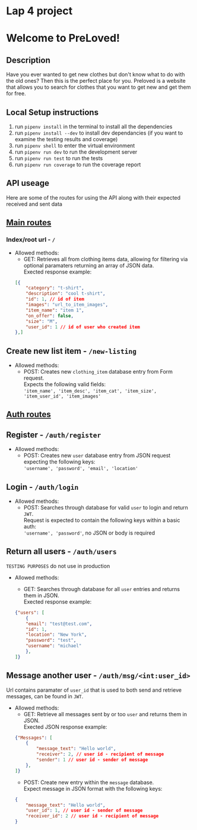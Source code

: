 # Lap 4 project

# Welcome to PreLoved! 

## Description
Have you ever wanted to get new clothes but don't know what to do with the old ones? Then this is the perfect place for you. Preloved is a website that allows you to search for clothes that you want to get new and get them for free.

## Local Setup instructions

1. run `pipenv install` in the terminal to install all the dependencies
2. run `pipenv install --dev` to install dev dependancies (if you want to examine the testing results and coverage)
3. run `pipenv shell` to enter the virtual environment
4. run `pipenv run dev` to run the development server
5. run `pipenv run test` to run the tests
6. run `pipenv run coverage` to run the coverage report


## API useage
Here are some of the routes for using the API along with their expected received and sent data

## <ins>Main routes</ins>

### Index/root url - `/`
- Allowed methods:  
    - GET: Retrieves all from clothing items data, allowing for filtering via optional paramaters returning an array of JSON data. 
    <br> Exected response example: <br> 
    ```JSON
    [{
        "category": "t-shirt",
        "description": "cool t-shirt",
        "id": 1, // id of item
        "images": "url_to_item_images",
        "item_name": "item 1",
        "on_offer": false,
        "size": "M",
        "user_id": 1 // id of user who created item
    },]
    ```

## Create new list item - `/new-listing`
- Allowed methods: 
    - POST: Creates new `clothing_item` database entry from Form request. 
    <br>Expects the following valid fields:  <br> 
    `'item_name', 'item_desc', 'item_cat', 'item_size', 'item_user_id', 'item_images'`

## <ins>Auth routes</ins>

## Register - `/auth/register`
- Allowed methods:  
    - POST: Creates new `user` database entry from JSON request expecting the following keys: <br> 
    `'username', 'password', 'email', 'location'`

## Login - `/auth/login`
- Allowed methods:  
    - POST: Searches through database for valid `user` to login and return `JWT`. 
    <br> Request is expected to contain the following keys within a basic auth: <br> 
    `'username', 'password'`, no JSON or body is required


## Return all users - `/auth/users`
`TESTING PURPOSES` do not use in production
- Allowed methods:  
    - GET: Searches through database for all `user` entries and returns them in JSON.  <br> Exected response example: <br> 

    ```JSON
    {"users": [
        {
        "email": "test@test.com",
        "id": 1,
        "location": "New York",
        "password": "test",
        "username": "michael"
        },
    ]}
    ```

## Message another user - `/auth/msg/<int:user_id>`
Url contains paramater of `user_id` that is used to both send and retrieve messages, can be found in `JWT`.

- Allowed methods:  
    - GET: Retrieve all messages sent by or too `user` and returns them in JSON.  
    Exected JSON response example: <br> 
    ```JSON
    {"Messages": [
		{
			"message_text": "Hello world",
			"receiver": 2, // user id - recipient of message
			"sender": 1 // user id - sender of message
		},
    ]}
    ```
    - POST: Create new entry within the `message` database.
    <br> Expect message in JSON format with the following keys: <br> 
    ```JSON
    {
        "message_text": "Hello world",
        "user_id": 1, // user id - sender of message
        "receiver_id": 2 // user id - recipient of message
    }
    ```